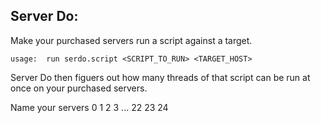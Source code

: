 ## Server Do:
Make your purchased servers run a script against a target.

    usage:  run serdo.script <SCRIPT_TO_RUN> <TARGET_HOST>

Server Do then figuers out how many threads of that script can be run at once on your purchased servers.

Name your servers 0 1 2 3 ... 22 23 24
